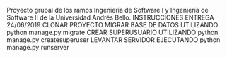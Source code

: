 Proyecto grupal de los ramos Ingeniería de Software I y Ingeniería de Software II de la Universidad Andrés Bello.
INSTRUCCIONES ENTREGA 24/06/2019
CLONAR PROYECTO
MIGRAR BASE DE DATOS UTILIZANDO python manage.py migrate
CREAR SUPERUSUARIO UTILIZANDO python manage.py createsuperuser
LEVANTAR SERVIDOR EJECUTANDO python manage.py runserver
